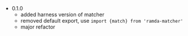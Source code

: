 - 0.1.0
    - added harness version of matcher
    - removed default export, use `import {match} from 'ramda-matcher'`
    - major refactor
    